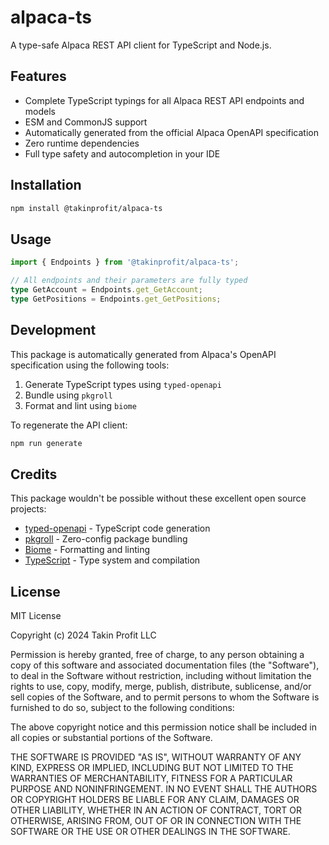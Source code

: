 # alpaca-ts

A type-safe Alpaca REST API client for TypeScript and Node.js.

## Features

- Complete TypeScript typings for all Alpaca REST API endpoints and models
- ESM and CommonJS support
- Automatically generated from the official Alpaca OpenAPI specification
- Zero runtime dependencies
- Full type safety and autocompletion in your IDE

## Installation

```bash
npm install @takinprofit/alpaca-ts
```

## Usage

```typescript
import { Endpoints } from '@takinprofit/alpaca-ts';

// All endpoints and their parameters are fully typed
type GetAccount = Endpoints.get_GetAccount;
type GetPositions = Endpoints.get_GetPositions;
```

## Development

This package is automatically generated from Alpaca's OpenAPI specification using the following tools:

1. Generate TypeScript types using `typed-openapi`
2. Bundle using `pkgroll`
3. Format and lint using `biome`

To regenerate the API client:

```bash
npm run generate
```

## Credits

This package wouldn't be possible without these excellent open source projects:

- [typed-openapi](https://github.com/astahmer/typed-openapi) - TypeScript code generation
- [pkgroll](https://github.com/privatenumber/pkgroll) - Zero-config package bundling
- [Biome](https://biomejs.dev) - Formatting and linting
- [TypeScript](https://www.typescriptlang.org) - Type system and compilation

## License

MIT License

Copyright (c) 2024 Takin Profit LLC

Permission is hereby granted, free of charge, to any person obtaining a copy
of this software and associated documentation files (the "Software"), to deal
in the Software without restriction, including without limitation the rights
to use, copy, modify, merge, publish, distribute, sublicense, and/or sell
copies of the Software, and to permit persons to whom the Software is
furnished to do so, subject to the following conditions:

The above copyright notice and this permission notice shall be included in all
copies or substantial portions of the Software.

THE SOFTWARE IS PROVIDED "AS IS", WITHOUT WARRANTY OF ANY KIND, EXPRESS OR
IMPLIED, INCLUDING BUT NOT LIMITED TO THE WARRANTIES OF MERCHANTABILITY,
FITNESS FOR A PARTICULAR PURPOSE AND NONINFRINGEMENT. IN NO EVENT SHALL THE
AUTHORS OR COPYRIGHT HOLDERS BE LIABLE FOR ANY CLAIM, DAMAGES OR OTHER
LIABILITY, WHETHER IN AN ACTION OF CONTRACT, TORT OR OTHERWISE, ARISING FROM,
OUT OF OR IN CONNECTION WITH THE SOFTWARE OR THE USE OR OTHER DEALINGS IN THE
SOFTWARE.
